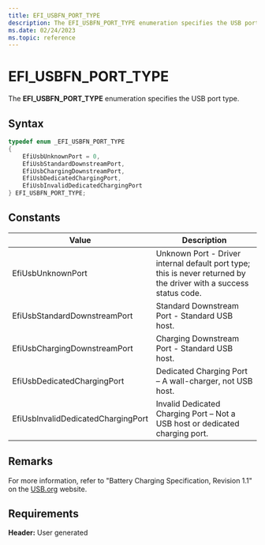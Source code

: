 ```yaml
---
title: EFI_USBFN_PORT_TYPE
description: The EFI_USBFN_PORT_TYPE enumeration specifies the USB port type.
ms.date: 02/24/2023
ms.topic: reference
---
```


# EFI_USBFN_PORT_TYPE

The **EFI_USBFN_PORT_TYPE** enumeration specifies the USB port type.

## Syntax

```cpp
typedef enum _EFI_USBFN_PORT_TYPE
{
    EfiUsbUnknownPort = 0,
    EfiUsbStandardDownstreamPort,
    EfiUsbChargingDownstreamPort,
    EfiUsbDedicatedChargingPort,
    EfiUsbInvalidDedicatedChargingPort
} EFI_USBFN_PORT_TYPE;
```

## Constants

| Value | Description |
|--|--|
| EfiUsbUnknownPort | Unknown Port - Driver internal default port type; this is never returned by the driver with a success status code. |
| EfiUsbStandardDownstreamPort | Standard Downstream Port - Standard USB host. |
| EfiUsbChargingDownstreamPort | Charging Downstream Port - Standard USB host. |
| EfiUsbDedicatedChargingPort | Dedicated Charging Port – A wall-charger, not USB host. |
| EfiUsbInvalidDedicatedChargingPort | Invalid Dedicated Charging Port – Not a USB host or dedicated charging port. |

## Remarks

For more information, refer to "Battery Charging Specification, Revision 1.1" on the [USB.org](https://www.usb.org/documents) website.

## Requirements

**Header:** User generated
